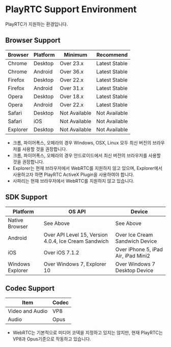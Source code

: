 # PlayRTC Support Environment
PlayRTC가 지원하는 환경입니다.


## Browser Support

Browser       | Platform      | Minimum       | Recommend
------------- | ------------- | ------------  | -------------
Chrome        | Desktop       | Over 23.x     | Latest Stable
Chrome        | Android       | Over 36.x     | Latest Stable
Firefox       | Desktop       | Over 22.x     | Latest Stable
Firefox       | Android       | Over 31.x     | Latest Stable
Opera         | Desktop       | Over 18.x     | Latest Stable
Opera         | Android       | Over 22.x     | Latest Stable
Safari        | Desktop       | Not Available | Not Available
Safari        | iOS           | Not Available | Not Available
Explorer      | Desktop       | Not Available | Not Available

- 크롬, 파이어폭스, 오페라의 경우 Windows, OSX, Linux 모두 최신 버전의 브라우저를 사용할 것을 권장합니다.
- 크롬, 파이어폭스, 오페라의 경우 안드로이드에서 최신 버전의 브라우저를 사용할 것을 권장합니다.
- Explorer는 현재 브라우저에서 WebRTC를 지원하지 않고 있으며, Explorer에서 사용하고자 하면 PlayRTC ActiveX Plugin을 사용하여야 합니다.
- 사파리는 현재 브라우저에서 WebRTC를 지원하지 않고 있습니다.


## SDK Support

Platform             | OS API                                                   | Device
-------------------- | -------------------------------------------------------- | ------------------------------
Native Browser       | See Above                                                | See Above
Android              | Over API Level 15, Version 4.0.4, Ice Cream Sandwich     | Over Ice Cream Sandwich Device
iOS                  | Over iOS 7.1.2                                           | Over iPhone 5, iPad Air, iPad Mini2
Windows Explorer     | Over Windows 7, Explorer 10                              | Over Windows 7 Desktop Device


## Codec Support

Item             | Codec
---------------- | -----
Video and Audio  | VP8
Audio            | Opus

- WebRTC는 기본적으로 미디어 코덱을 지정하고 있지는 않지만, 현재 PlayRTC는 VP8과 Opus기준으로 작동하고 있습니다.
